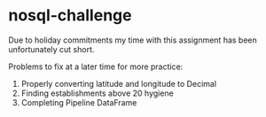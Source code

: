 # nosql-challenge

Due to holiday commitments my time with this assignment has been unfortunately cut short.

Problems to fix at a later time for more practice:

1. Properly converting latitude and longitude to Decimal
2. Finding establishments above 20 hygiene
3. Completing Pipeline DataFrame
